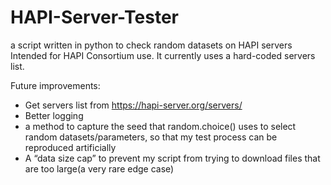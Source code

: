 # HAPI-Server-Tester
a script written in python to check random datasets on HAPI servers 
Intended for HAPI Consortium use.  It currently uses a hard-coded servers list.

Future improvements:
* Get servers list from https://hapi-server.org/servers/
* Better logging
* a method to capture the seed that random.choice() uses to select random datasets/parameters, so that my test process can be reproduced artificially
* A “data size cap” to prevent my script from trying to download files that are too large(a very rare edge case)
